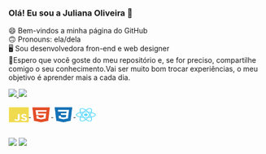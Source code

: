 ### Olá! Eu sou a Juliana Oliveira 👋

😄 Bem-vindos a minha página do GitHub</br>
🙃 Pronouns: ela/dela</br>
🖥️ Sou desenvolvedora fron-end e web designer</br>
🤝Espero que você goste do meu repositório e, se for preciso, compartilhe comigo o seu conhecimento.Vai ser muito bom trocar experiências, o meu objetivo é aprender mais a cada dia.


<div>
  <a href="https://github.com/jsfoliveira">
  <img height="180em" src="https://github-readme-stats.vercel.app/api?username=jsfoliveira&show_icons=true&theme=dracula&include_all_commits=true&count_private=true"/>
  <img height="180em" src="https://github-readme-stats.vercel.app/api/top-langs/?username=jsfoliveira&layout=compact&langs_count=16&theme=dracula"/>
</div>
<div style="display: inline_block"><br>
  <img align="center" alt="Juli-Js" height="30" width="40" src="https://raw.githubusercontent.com/devicons/devicon/master/icons/javascript/javascript-plain.svg">
  <img align="center" alt="Juli-html5" height="30" width="40" src="https://raw.githubusercontent.com/devicons/devicon/master/icons/html5/html5-plain.svg">
  <img align="center" alt="Juli-css3" height="30" width="40" src="https://raw.githubusercontent.com/devicons/devicon/master/icons/css3/css3-plain.svg">
  <img align="center" alt="Juli-react" height="30" width="40" src="https://raw.githubusercontent.com/devicons/devicon/master/icons/react/react-original.svg">
  
  ##
  
  <div>
    <a href="https://www.linkedin.com/in/juliana-oliveira-61326b205" target="_blank"><img src="https://img.shields.io/badge/LinkedIn-0077B5?style=for-the-badge&logo=linkedin&logoColor=white" target="_blank"></a>
    <a href="mailto:jsfoliveira89@gmail.com"><img src="https://img.shields.io/badge/Gmail-D14836?style=for-the-badge&logo=gmail&logoColor=white" target="_blank"></a>
<!--
**jsfoliveira/jsfoliveira** is a ✨ _special_ ✨ repository because its `README.md` (this file) appears on your GitHub profile.

Here are some ideas to get you started:

- 🔭 I’m currently working on ...
- 🌱 I’m currently learning ...
- 👯 I’m looking to collaborate on ...
- 🤔 I’m looking for help with ...
- 💬 Ask me about ...
- 📫 How to reach me: ...
- 😄 Pronouns: ...
- ⚡ Fun fact: ...
-->

